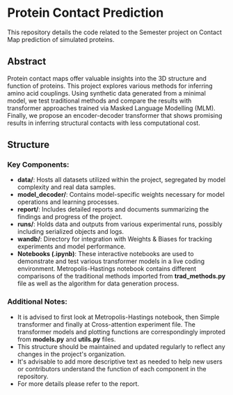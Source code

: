 # Protein Contact Prediction
This repository details the code related to the Semester project on Contact Map prediction of simulated proteins.

## Abstract

Protein contact maps offer valuable insights into the 3D structure and function of proteins. This project explores various methods for inferring amino acid couplings. Using synthetic data generated from a minimal model, we test traditional methods and compare the results with transformer approaches trained via Masked Language Modelling (MLM). Finally, we propose an encoder-decoder transformer that shows promising results in inferring structural contacts with less computational cost.

## Structure


### Key Components:
- **data/**: Hosts all datasets utilized within the project, segregated by model complexity and real data samples.
- **model_decoder/**: Contains model-specific weights necessary for model operations and learning processes.
- **report/**: Includes detailed reports and documents summarizing the findings and progress of the project.
- **runs/**: Holds data and outputs from various experimental runs, possibly including serialized objects and logs.
- **wandb/**: Directory for integration with Weights & Biases for tracking experiments and model performance.
- **Notebooks (.ipynb)**: These interactive notebooks are used to demonstrate and test various transformer models in a live coding environment. Metropolis-Hastings notebook contains different comparisons of the traditional methods imported from **trad_methods.py** file as well as the algorithm for data generation process.

### Additional Notes:
- It is advised to first look at Metropolis-Hastings notebook, then Simple transformer and finally at Cross-attention experiment file. The transformer models and plotting functions are correspondingly improted from  **models.py** and **utils.py** files.
- This structure should be maintained and updated regularly to reflect any changes in the project's organization.
- It's advisable to add more descriptive text as needed to help new users or contributors understand the function of each component in the repository.
- For more details please refer to the report.
